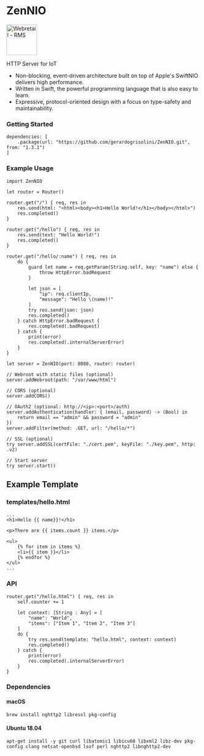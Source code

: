 # ZenNIO

<img src="https://github.com/gerardogrisolini/Webretail/blob/master/webroot/media/logo.png?raw=true" width="80" alt="Webretail - RMS" />

HTTP Server for IoT

<ul>
<li>Non-blocking, event-driven architecture built on top of Apple's SwiftNIO delivers high performance.</li>
<li>Written in Swift, the powerful programming language that is also easy to learn.</li>
<li>Expressive, protocol-oriented design with a focus on type-safety and maintainability.</li>
</ul>


### Getting Started

```
dependencies: [
    .package(url: "https://github.com/gerardogrisolini/ZenNIO.git", from: "1.3.1")
]
```

### Example Usage

```
import ZenNIO

let router = Router()

router.get("/") { req, res in
    res.send(html: "<html><body><h1>Hello World!</h1></body></html>")
    res.completed()
}

router.get("/hello") { req, res in
    res.send(text: "Hello World!")
    res.completed()
}

router.get("/hello/:name") { req, res in
    do {
        guard let name = req.getParam(String.self, key: "name") else {
            throw HttpError.badRequest
        }

        let json = [
            "ip": req.clientIp,
            "message": "Hello \(name)!"
        ]
        try res.send(json: json)
        res.completed()
    } catch HttpError.badRequest {
        res.completed(.badRequest)
    } catch {
        print(error)
        res.completed(.internalServerError)
    }
}

let server = ZenNIO(port: 8080, router: router)

// Webroot with static files (optional)
server.addWebroot(path: "/var/www/html")

// CORS (optional)
server.addCORS()

// OAuth2 (optional: http://<ip>:<port>/auth)
server.addAuthentication(handler: { (email, password) -> (Bool) in
    return email == "admin" && password = "admin"
})
server.addFilter(method: .GET, url: "/hello/*")

// SSL (optional)
try server.addSSL(certFile: "./cert.pem", keyFile: "./key.pem", http: .v2)

// Start server
try server.start()
```

## Example Template

### templates/hello.html
```
...
<h1>Hello {{ name}}!</h1>

<p>There are {{ items.count }} items.</p>

<ul>
    {% for item in items %}
    <li>{{ item }}</li>
    {% endfor %}
</ul>
...
```

### API
```
router.get("/hello.html") { req, res in
    self.counter += 1

    let context: [String : Any] = [
        "name": "World",
        "items": ["Item 1", "Item 2", "Item 3"]
    ]
    do {
        try res.send(template: "hello.html", context: context)
        res.completed()
    } catch {
        print(error)
        res.completed(.internalServerError)
    }
}
```

### Dependencies

#### macOS

```
brew install nghttp2 libressl pkg-config
```

#### Ubuntu 18.04

```
apt-get install -y git curl libatomic1 libicu60 libxml2 libz-dev pkg-config clang netcat-openbsd lsof perl nghttp2 libnghttp2-dev
```

